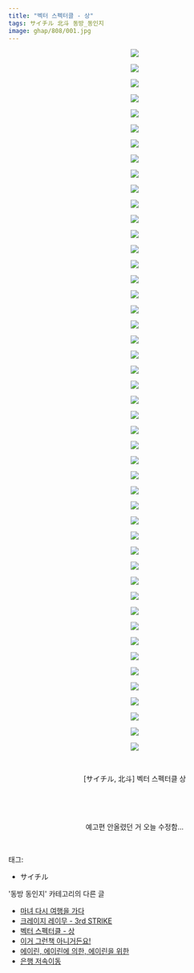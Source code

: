 ```yaml
---
title: "벡터 스펙터클 - 상"
tags: サイチル 北斗 동방_동인지
image: ghap/808/001.jpg
---
```

<div class="article">
<p style="text-align: center; clear: none; float: none;"><img src="{{ site.nasurl }}/ghap/808/001.jpg"/></p>
<p style="text-align: center; clear: none; float: none;"><img src="{{ site.nasurl }}/ghap/808/002.jpg"/></p>
<p style="text-align: center; clear: none; float: none;"><img src="{{ site.nasurl }}/ghap/808/003.jpg"/></p>
<p style="text-align: center; clear: none; float: none;"><img src="{{ site.nasurl }}/ghap/808/004.jpg"/></p>
<p style="text-align: center; clear: none; float: none;"><img src="{{ site.nasurl }}/ghap/808/005.jpg"/></p>
<p style="text-align: center; clear: none; float: none;"><img src="{{ site.nasurl }}/ghap/808/006.jpg"/></p>
<p style="text-align: center; clear: none; float: none;"><img src="{{ site.nasurl }}/ghap/808/007.jpg"/></p>
<p style="text-align: center; clear: none; float: none;"><img src="{{ site.nasurl }}/ghap/808/008.jpg"/></p>
<p style="text-align: center; clear: none; float: none;"><img src="{{ site.nasurl }}/ghap/808/009.jpg"/></p>
<p style="text-align: center; clear: none; float: none;"><img src="{{ site.nasurl }}/ghap/808/010.jpg"/></p>
<p style="text-align: center; clear: none; float: none;"><img src="{{ site.nasurl }}/ghap/808/011.jpg"/></p>
<p style="text-align: center; clear: none; float: none;"><img src="{{ site.nasurl }}/ghap/808/012.jpg"/></p>
<p style="text-align: center; clear: none; float: none;"><img src="{{ site.nasurl }}/ghap/808/013.jpg"/></p>
<p style="text-align: center; clear: none; float: none;"><img src="{{ site.nasurl }}/ghap/808/014.jpg"/></p>
<p style="text-align: center; clear: none; float: none;"><img src="{{ site.nasurl }}/ghap/808/015.jpg"/></p>
<p style="text-align: center; clear: none; float: none;"><img src="{{ site.nasurl }}/ghap/808/016.jpg"/></p>
<p style="text-align: center; clear: none; float: none;"><img src="{{ site.nasurl }}/ghap/808/017.jpg"/></p>
<p style="text-align: center; clear: none; float: none;"><img src="{{ site.nasurl }}/ghap/808/018.jpg"/></p>
<p style="text-align: center; clear: none; float: none;"><img src="{{ site.nasurl }}/ghap/808/019.jpg"/></p>
<p style="text-align: center; clear: none; float: none;"><img src="{{ site.nasurl }}/ghap/808/020.jpg"/></p>
<p style="text-align: center; clear: none; float: none;"><img src="{{ site.nasurl }}/ghap/808/021.jpg"/></p>
<p style="text-align: center; clear: none; float: none;"><img src="{{ site.nasurl }}/ghap/808/022.jpg"/></p>
<p style="text-align: center; clear: none; float: none;"><img src="{{ site.nasurl }}/ghap/808/023.jpg"/></p>
<p style="text-align: center; clear: none; float: none;"><img src="{{ site.nasurl }}/ghap/808/024.jpg"/></p>
<p style="text-align: center; clear: none; float: none;"><img src="{{ site.nasurl }}/ghap/808/025.jpg"/></p>
<p style="text-align: center; clear: none; float: none;"><img src="{{ site.nasurl }}/ghap/808/026.jpg"/></p>
<p style="text-align: center; clear: none; float: none;"><img src="{{ site.nasurl }}/ghap/808/027.jpg"/></p>
<p style="text-align: center; clear: none; float: none;"><img src="{{ site.nasurl }}/ghap/808/028.jpg"/></p>
<p style="text-align: center; clear: none; float: none;"><img src="{{ site.nasurl }}/ghap/808/029.jpg"/></p>
<p style="text-align: center; clear: none; float: none;"><img src="{{ site.nasurl }}/ghap/808/030.jpg"/></p>
<p style="text-align: center; clear: none; float: none;"><img src="{{ site.nasurl }}/ghap/808/031.jpg"/></p>
<p style="text-align: center; clear: none; float: none;"><img src="{{ site.nasurl }}/ghap/808/032.jpg"/></p>
<p style="text-align: center; clear: none; float: none;"><img src="{{ site.nasurl }}/ghap/808/033.jpg"/></p>
<p style="text-align: center; clear: none; float: none;"><img src="{{ site.nasurl }}/ghap/808/034.jpg"/></p>
<p style="text-align: center; clear: none; float: none;"><img src="{{ site.nasurl }}/ghap/808/035.jpg"/></p>
<p style="text-align: center; clear: none; float: none;"><img src="{{ site.nasurl }}/ghap/808/036.jpg"/></p>
<p style="text-align: center; clear: none; float: none;"><img src="{{ site.nasurl }}/ghap/808/037.jpg"/></p>
<p style="text-align: center; clear: none; float: none;"><img src="{{ site.nasurl }}/ghap/808/038.jpg"/></p>
<p style="text-align: center; clear: none; float: none;"><img src="{{ site.nasurl }}/ghap/808/039.jpg"/></p>
<p style="text-align: center; clear: none; float: none;"><img src="{{ site.nasurl }}/ghap/808/040.jpg"/></p>
<p style="text-align: center; clear: none; float: none;"><img src="{{ site.nasurl }}/ghap/808/041.jpg"/></p>
<p style="text-align: center; clear: none; float: none;"><img src="{{ site.nasurl }}/ghap/808/042.jpg"/></p>
<p style="text-align: center; clear: none; float: none;"><img src="{{ site.nasurl }}/ghap/808/043.jpg"/></p>
<p style="text-align: center; clear: none; float: none;"><img src="{{ site.nasurl }}/ghap/808/044.jpg"/></p>
<p style="text-align: center; clear: none; float: none;"><img src="{{ site.nasurl }}/ghap/808/045.jpg"/></p>
<p style="text-align: center; clear: none; float: none;"><img src="{{ site.nasurl }}/ghap/808/046.jpg"/></p>
<p style="text-align: center; clear: none; float: none;"><img src="{{ site.nasurl }}/ghap/808/047.jpg"/></p>
<p style="text-align: center; clear: none; float: none;"><br/></p>
<p style="text-align: center; clear: none; float: none;">[サイチル, 北斗] 벡터 스펙터클 상</p>
<p style="text-align: center; clear: none; float: none;"><br/></p>
<p style="text-align: center; clear: none; float: none;"><br/></p>
<p style="text-align: center; clear: none; float: none;">예고편 안올렸던 거 오늘 수정함...</p>
<p><br/></p>
</div><div class="tagTrail">
<p>태그: </p>
<ul>
<li>サイチル</li>
</ul>
</div><div class="another">
<p>'동방 동인지' 카테고리의 다른 글</p>
<ul>
<li><a href="/2016-07-10-ghap_810">마녀 다시 여행을 가다</a></li>
<li><a href="/2016-07-10-ghap_809">크레이지 레이무 - 3rd STRIKE</a></li>
<li><a href="/2016-07-10-ghap_808">벡터 스펙터클 - 상</a></li>
<li><a href="/2016-07-10-ghap_807">이거 그런책 아니거든요!</a></li>
<li><a href="/2016-07-10-ghap_806">에이린, 에이린에 의한, 에이린을 위한</a></li>
<li><a href="/2016-07-10-ghap_805">은행 저속이동</a></li>
</ul>
</div><div class="cb_module cb_fluid">
<div class="cb_wrt cb_profile">
</div><!-- commentList close -->
</div>